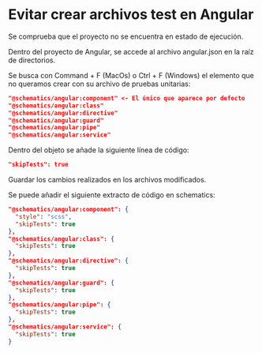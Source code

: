 # Evitar crear archivos test en Angular

Se comprueba que el proyecto no se encuentra en estado de ejecución.

Dentro del proyecto de Angular, se accede al archivo <span class="bold">angular.json</span> en la raíz
de directorios.

Se busca con Command + F (MacOs) o Ctrl + F (Windows) el elemento que no
queramos crear con su archivo de pruebas unitarias:

```json
"@schematics/angular:component" <- El único que aparece por defecto
"@schematics/angular:class"
"@schematics/angular:directive"
"@schematics/angular:guard"
"@schematics/angular:pipe"
"@schematics/angular:service"
```

Dentro del objeto se añade la siguiente línea de código:

```json
"skipTests": true
```

Guardar los cambios realizados en los archivos modificados.

Se puede añadir el siguiente extracto de código en <span class="bold">schematics</span>:

```json
"@schematics/angular:component": {
  "style": "scss",
  "skipTests": true
},
"@schematics/angular:class": {
  "skipTests": true
},
"@schematics/angular:directive": {
  "skipTests": true
},
"@schematics/angular:guard": {
  "skipTests": true
},
"@schematics/angular:pipe": {
  "skipTests": true
},
"@schematics/angular:service": {
  "skipTests": true
}
```
